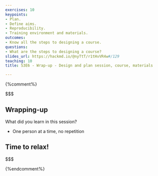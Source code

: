 ```yaml
---
exercises: 10
keypoints:
- Plan.
- Define aims.
- Reproducibility.
- Training environment and materials.
outcomes:
- Know all the steps to designing a course.
questions:
- What are the steps to designing a course?
slides_url: https://hackmd.io/@nyTtT/r1tHvVR4w#/129
teaching: 10
title: S3E6 - Wrap-up - Design and plan session, course, materials

---
```




{%comment%}



$$$
## Wrapping-up

What did you learn in this session?
- One person at a time, no repetition


## Time to relax!
$$$


{%endcomment%}

